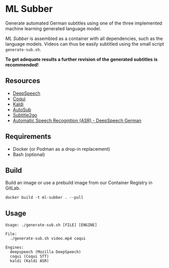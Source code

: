 # ML Subber

Generate automated German subtitles using one of the three implemented machine learning generated language model.

*ML Subber* is assembled as a container with all dependencies, such as the language models.
Videos can thus be easily subtitled using the small script `generate-sub.sh`.

**To get adequate results a further revision of the generated subtitles is recommended!**


## Resources

- [DeepSpeech](https://github.com/mozilla/DeepSpeech)
- [Coqui](https://coqui.ai)
- [Kaldi](https://kaldi-asr.org)
- [AutoSub](https://github.com/abhirooptalasila/AutoSub)
- [Subtitle2go](https://github.com/uhh-lt/subtitle2go)
- [Automatic Speech Recognition (ASR) - DeepSpeech German](https://github.com/AASHISHAG/deepspeech-german)


## Requirements

- Docker (or Podman as a drop-in replacement)
- Bash (optional)


## Build

Build an image or use a prebuild image from our Container Registry in GitLab.

```shell
docker build -t ml-subber . --pull
```


## Usage

```
Usage: ./generate-sub.sh [FILE] [ENGINE]

File:
  ./generate-sub.sh video.mp4 coqui

Engines:
  deepspeech (Mozilla DeepSpeech)
  coqui (Coqui STT)
  kaldi (Kaldi ASR)
```
